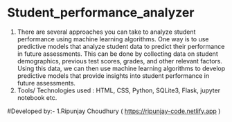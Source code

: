 # Student_performance_analyzer

1. There are several approaches you can take to analyze student performance using machine learning algorithms.
One way is to use predictive models that analyze student data to predict their performance in future assessments.
This can be done by collecting data on student demographics, previous test scores, grades, and other relevant factors.
Using this data, we can then use machine learning algorithms to develop predictive models that provide insights into
student performance in future assessments.
2. Tools/ Technologies used : HTML, CSS, Python, SQLite3, Flask, jupyter notebook etc.

#Developed by:-
1.Ripunjay Choudhury ( https://ripunjay-code.netlify.app )
